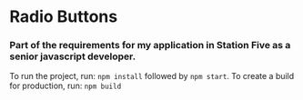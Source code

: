 # Radio Buttons

### Part of the requirements for my application in Station Five as a senior javascript developer.


To run the project, run: `npm install` followed by `npm start`.
To create a build for production, run: `npm build`

